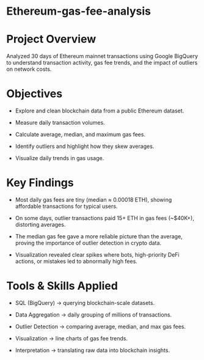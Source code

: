 # Ethereum-gas-fee-analysis
# Project Overview

Analyzed 30 days of Ethereum mainnet transactions using Google BigQuery to understand transaction activity, gas fee trends, and the impact of outliers on network costs.

# Objectives

- Explore and clean blockchain data from a public Ethereum dataset.

- Measure daily transaction volumes.

- Calculate average, median, and maximum gas fees.

- Identify outliers and highlight how they skew averages.

- Visualize daily trends in gas usage.

# Key Findings

- Most daily gas fees are tiny (median ≈ 0.00018 ETH), showing affordable transactions for typical users.

- On some days, outlier transactions paid 15+ ETH in gas fees (~$40K+), distorting averages.

- The median gas fee gave a more reliable picture than the average, proving the importance of outlier detection in crypto data.

- Visualization revealed clear spikes where bots, high-priority DeFi actions, or mistakes led to abnormally high fees.

# Tools & Skills Applied

- SQL (BigQuery) → querying blockchain-scale datasets.

- Data Aggregation → daily grouping of millions of transactions.

- Outlier Detection → comparing average, median, and max gas fees.

- Visualization → line charts of gas fee trends.

- Interpretation → translating raw data into blockchain insights.
